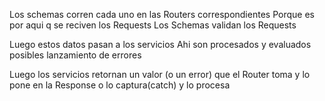 
Los schemas corren cada uno en las Routers correspondientes
Porque es por aqui q se reciven los Requests
Los Schemas validan los Requests

Luego estos datos pasan a los servicios
Ahi son procesados y evaluados posibles lanzamiento de errores

Luego los servicios retornan un valor (o un error) que el Router toma y lo pone en la Response o lo captura(catch) y lo procesa
